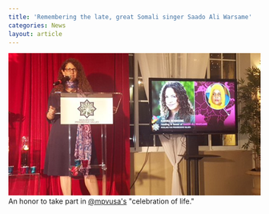 ```yaml
---
title: 'Remembering the late, great Somali singer Saado Ali Warsame'
categories: News
layout: article
---
```


![](/uploads/czibhyhueaa5rdc.jpg)An honor to take part in [@mpvusa's](https://twitter.com/mpvusa) "celebration of life."&nbsp;